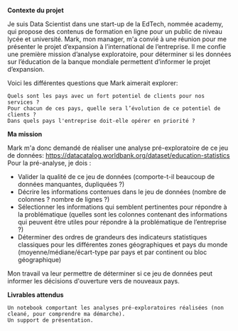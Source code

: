 **Contexte du projet**

Je suis Data Scientist dans une start-up de la EdTech, nommée academy, qui propose des contenus de formation en ligne pour un public de niveau lycée et université.
Mark, mon manager, m'a convié à une réunion pour me présenter le projet d’expansion à l’international de l’entreprise. Il me confie une première mission d’analyse exploratoire, pour déterminer si les données sur l’éducation de la banque mondiale permettent d’informer le projet d’expansion.

Voici les différentes questions que Mark aimerait explorer:

    Quels sont les pays avec un fort potentiel de clients pour nos services ?
    Pour chacun de ces pays, quelle sera l’évolution de ce potentiel de clients ?
    Dans quels pays l'entreprise doit-elle opérer en priorité ?

**Ma mission**

Mark m'a donc demandé de réaliser une analyse pré-exploratoire de ce jeu de données: https://datacatalog.worldbank.org/dataset/education-statistics
Pour la pré-analyse, je dois :
- Valider la qualité de ce jeu de données (comporte-t-il beaucoup de données manquantes, dupliquées ?)
- Décrire les informations contenues dans le jeu de données (nombre de colonnes ? nombre de lignes ?)
- Sélectionner les informations qui semblent pertinentes pour répondre à la problématique (quelles sont les colonnes contenant des informations qui peuvent être utiles pour répondre à la problématique de l’entreprise ?)
- Déterminer des ordres de grandeurs des indicateurs statistiques classiques pour les différentes zones géographiques et pays du monde (moyenne/médiane/écart-type par pays et par continent ou bloc géographique)

Mon travail va leur permettre de déterminer si ce jeu de données peut informer les décisions d'ouverture vers de nouveaux pays. 

**Livrables attendus**

    Un notebook comportant les analyses pré-exploratoires réalisées (non cleané, pour comprendre ma démarche).
    Un support de présentation.
